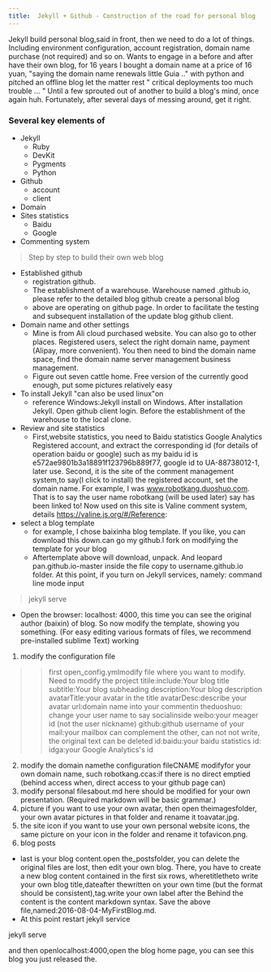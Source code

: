 ```yaml
---
title:  Jekyll + Github - Construction of the road for personal blog
---
```

Jekyll build personal blog,said in front, then we need to do a lot of things. Including environment configuration, account registration, domain name purchase (not required) and so on. Wants to engage in a before and after have their own blog, for 16 years I bought a domain name at a price of 16 yuan, "saying the domain name renewals little Guia .." with python and pitched an offline blog let the matter rest " critical deployments too much trouble ... " Until a few sprouted out of another to build a blog's mind, once again huh. Fortunately, after several days of messing around, get it right.
### Several key elements of
- Jekyll
   - Ruby
   - DevKit
   - Pygments
   - Python
- Github
   - account
   - client
- Domain
- Sites statistics
   - Baidu
   - Google
- Commenting system

> Step by step to build their own web blog

- Established github
    - registration github.
    - The establishment of a warehouse. Warehouse named <user name> .github.io, please refer to the detailed blog github create a personal blog 
   - above are operating on github page. In order to facilitate the testing and subsequent installation of the update blog github client.
- Domain name and other settings
  - Mine is from Ali cloud purchased website. You can also go to other places. Registered users, select the right domain name, payment (Alipay, more convenient). You then need to bind the domain name space, find the domain name server management business management.
  - Figure out seven cattle home. Free version of the currently good enough, put some pictures relatively easy
- To install Jekyll "can also be used linux"on
  - reference Windows:Jekyll install on Windows. After installation Jekyll. Open github client login. Before the establishment of the warehouse to the local clone.
- Review and site statistics
  - First,website statistics, you need to Baidu statistics Google Analytics Registered account, and extract the corresponding id (for details of operation baidu or google) such as my baidu id is e572ae9801b3a18891f123796b889f77, google id to UA-88738012-1, later use.
Second, it is the site of the comment management system,to say(I click to install) the registered account, set the domain name. For example, I was www.robotkang.duoshuo.com. That is to say the user name robotkang (will be used later) say has been linked to! Now used on this site is Valine comment system, details  https://valine.js.org/#/Reference:
- select a blog template
   - for example, I chose baixinha blog template. If you like, you can download this down.can go my github.I fork on
modifying the template for your blog
   - Aftertemplate above will download, unpack. And leopard pan.github.io-master inside the file copy to username.github.io folder. At this point, if you turn on Jekyll services, namely: command line mode input

>jekyll serve

- Open the browser: localhost: 4000, this time you can see the original author (baixin) of blog.
So now modify the template, showing you something. (For easy editing various formats of files, we recommend pre-installed sublime Text)
working
1. modify the configuration file
>> first open_config.ymlmodify file where you want to modify.
Need to modify the project
titile:include:Your blog title
subtitle:Your blog subheading
description:Your blog description
avatarTitle:your avatar in the title
avatarDesc:describe your avatar
url:domain name into your
commentin theduoshuo: change your user name to say
socialinside
weibo:your meager id (not the user nickname)
github:github username of your
mail:your mailbox
can complement the other, can not not write, the original text can be deleted
 id:baidu:your baidu statistics id:
 idga:your Google Analytics's id
2. modify the domain namethe configuration fileCNAME
modifyfor your own domain name, such  robotkang.ccas:if there is no direct emptied (behind access when, direct access to your github page can)
3. modify personal filesabout.md
here should be modified for your own presentation. (Required markdown will be basic grammar.)
4. picture
if you want to use your own avatar, then open theimagesfolder, your own avatar pictures in that folder and rename it toavatar.jpg.
5. the site icon
if you want to use your own personal website icons, the same picture on your icon in the folder and rename it tofavicon.png.
6. blog posts
  - last is your blog content.open the_postsfolder, you can delete the original files are lost, then edit your own blog.
There, you have to create a new blog content contained in the first six rows, wheretitletheto write your own blog title,dateafter thewritten on your own time (but the format should be consistent),tag.write your own label after the  Behind the content is the content markdown syntax. Save the above file,named:2016-08-04-MyFirstBlog.md.
   - At this point restart jekyll service

jekyll serve


and then openlocalhost:4000,open the blog home page, you can see this blog you just released the.
